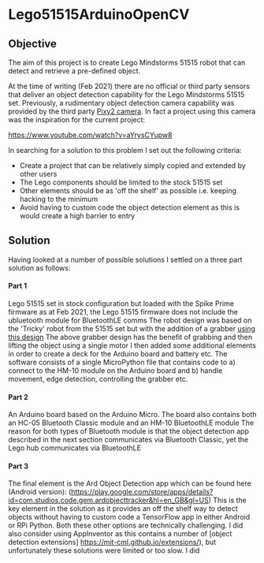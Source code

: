 # Lego51515ArduinoOpenCV

## Objective

The aim of this project is to create Lego Mindstorms 51515 robot that can detect and retrieve a pre-defined object.

At the time of writing (Feb 2021) there are no official or third party sensors that deliver an object detection capability for the Lego Mindstorms 51515 set. Previously, a rudimentary object detection camera capability was provided by the third party [Pixy2 camera](https://pixycam.com/pixy2/). In fact a project using this camera was the inspiration for the current project:

https://www.youtube.com/watch?v=aYrysCYupw8

In searching for a solution to this problem I set out the following criteria:

- Create a project that can be relatively simply copied and extended by other users
- The Lego components should be limited to the stock 51515 set
- Other elements should be as 'off the shelf' as possible i.e. keeping hacking to the minimum
- Avoid having to custom code the object detection element as this is would create a high barrier to entry


## Solution

Having looked at a number of possible solutions I settled on a three part solution as follows:

#### Part 1
Lego 51515 set in stock configuration but loaded with the Spike Prime firmware as at Feb 2021, the Lego 51515 firmware does not include the ubluetooth module for BluetoothLE comms
The robot design was based on the 'Tricky' robot from the 51515 set but with the addition of a grabber [using this design](https://www.youtube.com/watch?v=gkszh4ap4pI)
The above grabber design has the benefit of grabbing and then lifting the object using a single motor
I then added some additional elements in order to create a deck for the Arduino board and battery etc.
The software consists of a single MicroPython file that contains code to a) connect to the HM-10 module on the Arduino board and b) handle movement, edge detection, controlling the grabber etc.

#### Part 2
An Arduino board based on the Arduino Micro. The board also contains both an HC-05 Bluetooth Classic module and an HM-10 BluetoothLE module
The reason for both types of Bluetooth module is that the object detection app described in the next section communicates via Bluetooth Classic, yet the Lego hub communicates via BluetoothLE

#### Part 3
The final element is the Ard Object Detection app which can be found here (Android version): (https://play.google.com/store/apps/details?id=com.studios.code.gem.ardobjecttracker&hl=en_GB&gl=US)
This is the key element in the solution as it provides an off the shelf way to detect objects without having to custom code a TensorFlow app in either Android or RPi Python. Both these other options are technically challenging.
I did also consider using AppInventor as this contains a number of [object detection extensions] https://mit-cml.github.io/extensions/), but unfortunately these solutions were limited or too slow. I did
